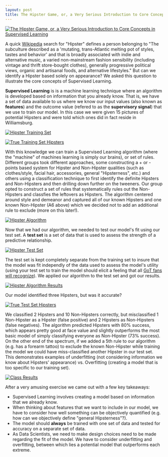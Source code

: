 ```yaml
---
layout: post
title: The Hipster Game, or, a Very Serious Introduction to Core Concepts in Supervised Learning
---
```


[<img src="/assets/hipstergame_banner.jpg" title="The Hipster Game, or, a Very Serious Introduction to Core Concepts in Supervised Learning"/>](https://github.com/GarrettHoffman/garretthoffman.github.io/tree/master)

A quick [Wikipedia](https://en.wikipedia.org/wiki/Hipster_(contemporary_subculture) "Hipster (contemporary subculture)") search for "Hipster" defines a person belonging to "The subculture described as a 'mutating, trans-Atlantic melting pot of styles, tastes and behavior' and that is broadly associated with indie and alternative music, a varied non-mainstream fashion sensibility (including vintage and thrift store-bought clothes), generally progressive political views, organic and artisanal foods, and alternative lifestyles."  But can we identify a Hipster based solely on appearance?  We asked this question to illustrate the core concepts of Supervised Learning.

**Supervised Learning** is is a machine learning technique where an algorithm is developed based on information that you already know.  That is, we have a set of data available to us where we know our input values (also known as **features**) and the outcome value (refered to as the **supervisory signal**) that we use to train our model.  In this case we were given 15 pictures of potential Hipsters and were told which ones did in fact reside in Williamsburg.  

[<img src="/assets/hipstergame_trainset.jpg" title="Hipster Training Set"/>](https://github.com/GarrettHoffman/garretthoffman.github.io/tree/master)

[<img src="/assets/hipstergame_trainhipsters.jpg" title="True Training Set Hipsters"/>](https://github.com/GarrettHoffman/garretthoffman.github.io/tree/master)

With this knowledge we can train a Supervised Learning algorithm (where the "machine" of machines learning is simply our brains), or set of rules.  Different groups took different approaches, some constructing a + or - points based system for Hipster and Non-Hipster qualities (such as clothes/style, facial hair, accessories, general "Hipsterness", etc.) and others using a classification technique to first identify the definite Hipsters and Non-Hipsters and then drilling down further on the tweeners.  Our group opted to construct a set of rules that systematically rules out the Non-Hipsters and classfies the leftovers as Hipsters.  The algorithm centered around style and demeanor and captured all of our known Hipsters and one known Non-Hipster (A6 above) which we decided not to add an additional rule to exclude (more on this later!).

[<img src="/assets/hipstergame_alg.jpg" title="Hipster Algorithm"/>](https://github.com/GarrettHoffman/garretthoffman.github.io/tree/master)

Now that we had our algorithm, we needed to test our model's fit using our test set.  A **test set** is a set of data that is used to assess the strength of a predictive relationship.

[<img src="/assets/hipstergame_testset.jpg" title="Hipster Test Set"/>](https://github.com/GarrettHoffman/garretthoffman.github.io/tree/master)

The test set is kept completely separate from the training set to insure that the model was fit independly of the data used to assess the model's utility (using your test set to train the model should elicit a feeling that all [GoT fans will recognize](https://media.giphy.com/media/l41lOCS45UvxvGsOQ/giphy.gif "Shame.")).  We applied our algorithm to the test set and got our results.

[<img src="/assets/hipstergame_alg_results.jpg" title="Hipster Algorithm Results"/>](https://github.com/GarrettHoffman/garretthoffman.github.io/tree/master)

Our model identified three Hipsters, but was it accurate?  

[<img src="/assets/hipstergame_testhipsters.jpg" title="True Test Set Hipsters"/>](https://github.com/GarrettHoffman/garretthoffman.github.io/tree/master)

We classified 2 Hipsters and 10 Non-Hipsters correctly, but misclassified 1 Non-Hipster as a Hipster (false positive) and 2 Hipsters as Non-Hipsters (false negatives).  The algorithm predicted Hipsters with 80% success, which appears pretty good at face value and slightly outperforms the most basic model of simply classifying everyone as Non-Hipster (73% success).  On the other end of the spectrum, if we added a 5th rule to our algorithm (e.g. has a forearm tattoo) to exclude the known Non-Hipster while training the model we could have miss-classified another Hipster in our test set.  This demonstrates examples of underfitting (not considering information we know about Hipsters' appearance) vs. Overfitting (creating a model that is too specific to our training set).

[<img src="/assets/hipstergame_results.jpg" title="Class Results"/>](https://github.com/GarrettHoffman/garretthoffman.github.io/tree/master)

After a very amusing exercise we came out with a few key takeaways:

* Supervised Learning involves creating a model based on information that we already know.
* When thinking about features that we want to include in our model, we have to consider how well something can be objectively quantified (e.g. how can we objectively define "general Hipsterness"?).
* The model should **always** be trained with one set of data and tested for accuracy on a separate set of data.
* As Data Scientists, we need to make design choices need to be made regarding the fit of the model. We have to consider underfitting and overfitting, between which lies a potential model that outperforms each extreme.